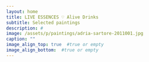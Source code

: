 ```yaml
---
layout: home
title: LIVE ESSENCES ♡ Alive Drinks
subtitle: Selected paintings
description: #
image: /assets/p/paintings/adria-sartore-2011001.jpg
caption: ""
image_align_top: true  #true or empty
image_align_bottom:  #true or empty
---
```

